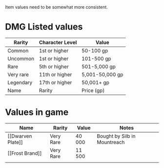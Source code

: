 Item values need to be somewhat more consistent.
# DMG Listed values
|Rarity|Character Level|Value|
|---|---|---|
|Common|1st or higher|50-100 gp|
|Uncommon|1st or higher|101-500 gp|
|Rare|5th or higher|501-5,000 gp|
|Very rare|11th or higher|5,001-50,000 gp|
|Legendary|17th or higher|50,001+ gp|
| Name | Rarity | Price (gp) |
# Values in game
| Name | Rarity | Value | Notes |
| ---- | ---- | ---- | ---- |
| [[Dwarven Plate]] | Very Rare | 40 000 | Bought by Silb in Mountreach |
| [[Frost Brand]] | Very Rare | 11 500 |  |
|  |  |  |  |